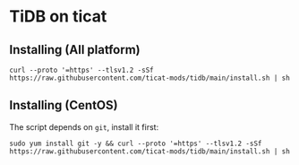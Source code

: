 # TiDB on ticat

## Installing (All platform)
```
curl --proto '=https' --tlsv1.2 -sSf https://raw.githubusercontent.com/ticat-mods/tidb/main/install.sh | sh
```

## Installing (CentOS)
The script depends on `git`, install it first:
```
sudo yum install git -y && curl --proto '=https' --tlsv1.2 -sSf https://raw.githubusercontent.com/ticat-mods/tidb/main/install.sh | sh
```
